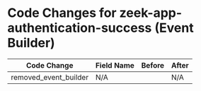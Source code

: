 # Code Changes for zeek-app-authentication-success (Event Builder)

| Code Change | Field Name | Before | After |
|-------------|------------|--------|-------|
| removed_event_builder | N/A |  | N/A |